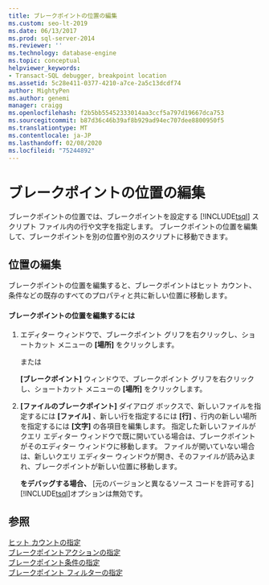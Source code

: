 ```yaml
---
title: ブレークポイントの位置の編集
ms.custom: seo-lt-2019
ms.date: 06/13/2017
ms.prod: sql-server-2014
ms.reviewer: ''
ms.technology: database-engine
ms.topic: conceptual
helpviewer_keywords:
- Transact-SQL debugger, breakpoint location
ms.assetid: 5c28e411-0377-4210-a7ce-2a5c13dcdf74
author: MightyPen
ms.author: genemi
manager: craigg
ms.openlocfilehash: f2b5bb55452333014aa3ccf5a797d19667dca753
ms.sourcegitcommit: b87d36c46b39af8b929ad94ec707dee8800950f5
ms.translationtype: MT
ms.contentlocale: ja-JP
ms.lasthandoff: 02/08/2020
ms.locfileid: "75244892"
---
```

# <a name="edit-a-breakpoint-location"></a>ブレークポイントの位置の編集
  ブレークポイントの位置では、ブレークポイントを設定する [!INCLUDE[tsql](../../includes/tsql-md.md)] スクリプト ファイル内の行や文字を指定します。 ブレークポイントの位置を編集して、ブレークポイントを別の位置や別のスクリプトに移動できます。  
  
## <a name="editing-a-location"></a>位置の編集  
 ブレークポイントの位置を編集すると、ブレークポイントはヒット カウント、条件などの既存のすべてのプロパティと共に新しい位置に移動します。  
  
#### <a name="to-edit-a-breakpoint-location"></a>ブレークポイントの位置を編集するには  
  
1.  エディター ウィンドウで、ブレークポイント グリフを右クリックし、ショートカット メニューの **[場所]** をクリックします。  
  
     または  
  
     **[ブレークポイント]** ウィンドウで、ブレークポイント グリフを右クリックし、ショートカット メニューの **[場所]** をクリックします。  
  
2.  **[ファイルのブレークポイント]** ダイアログ ボックスで、新しいファイルを指定するには **[ファイル]** 、新しい行を指定するには **[行]** 、行内の新しい場所を指定するには **[文字]** の各項目を編集します。 指定した新しいファイルがクエリ エディター ウィンドウで既に開いている場合は、ブレークポイントがそのエディター ウィンドウに移動します。 ファイルが開いていない場合は、新しいクエリ エディター ウィンドウが開き、そのファイルが読み込まれ、ブレークポイントが新しい位置に移動します。  
  
     **をデバッグする場合、** [元のバージョンと異なるソース コードを許可する] [!INCLUDE[tsql](../../includes/tsql-md.md)]オプションは無効です。  
  
## <a name="see-also"></a>参照  
 [ヒット カウントの指定](specify-a-hit-count.md)   
 [ブレークポイントアクションの指定](specify-a-breakpoint-action.md)   
 [ブレークポイント条件の指定](specify-a-breakpoint-condition.md)   
 [ブレークポイント フィルターの指定](specify-a-breakpoint-filter.md)  
